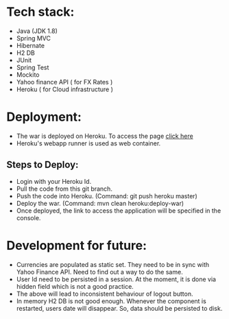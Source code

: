 # Tech stack:
* Java (JDK 1.8)
* Spring MVC
* Hibernate
* H2 DB
* JUnit
* Spring Test
* Mockito
* Yahoo finance API ( for FX Rates ) 
* Heroku ( for Cloud infrastructure )

# Deployment:
* The war is deployed on Heroku. To access the page [click here](https://ccy-converter.herokuapp.com/)
* Heroku's webapp runner is used as web container.
## Steps to Deploy:
* Login with your Heroku Id.
* Pull the code from this git branch.
* Push the code into Heroku. (Command: git push heroku master)
* Deploy the war. (Command: mvn clean heroku:deploy-war)
* Once deployed, the link to access the application will be specified in the console.

# Development for future:
* Currencies are populated as static set. They need to be in sync with Yahoo Finance API. Need to find out a way to do the same.
* User Id need to be persisted in a session. At the moment, it is done via hidden field which is not a good practice.
* The above will lead to inconsistent behaviour of logout button.
* In memory H2 DB is not good enough. Whenever the component is restarted, users date will disappear. So, data should be persisted to disk.